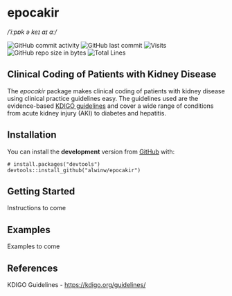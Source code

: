 
<!-- README.md is generated from README.Rmd. Please edit that file -->

epocakir
========

*/ˈiːpɒk ə keɪ aɪ ɑː/*

<!-- badges: start -->

![GitHub commit
activity](https://img.shields.io/github/commit-activity/m/alwinw/epocakir)
![GitHub last
commit](https://img.shields.io/github/last-commit/alwinw/epocakir)
![Visits](https://badges.pufler.dev/visits/alwinw/epocakir?&label=visits)
![GitHub repo size in
bytes](https://img.shields.io/github/repo-size/alwinw/epocakir) ![Total
Lines](https://img.shields.io/tokei/lines/github/alwinw/epocakir)

<!-- badges: end -->

Clinical Coding of Patients with Kidney Disease
-----------------------------------------------

The *epocakir* package makes clinical coding of patients with kidney
disease using clinical practice guidelines easy. The guidelines used are
the evidence-based [KDIGO guidelines](https://kdigo.org/guidelines/) and
cover a wide range of conditions from acute kidney injury (AKI) to
diabetes and hepatitis.

Installation
------------

<!-- CRAN
You can install the **releas** version from [CRAN](https://CRAN.R-project.org) with:

``` r
install.packages("epocakir")
```
-->

You can install the **development** version from
[GitHub](https://github.com/) with:

    # install.packages("devtools")
    devtools::install_github("alwinw/epocakir")

Getting Started
---------------

Instructions to come

Examples
--------

Examples to come

References
----------

KDIGO Guidelines -
<a href="https://kdigo.org/guidelines/" class="uri">https://kdigo.org/guidelines/</a>
